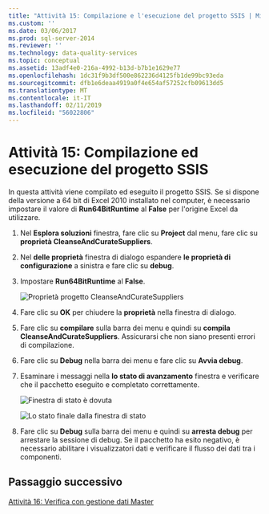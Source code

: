 ```yaml
---
title: "Attività 15: Compilazione e l'esecuzione del progetto SSIS | Microsoft Docs"
ms.custom: ''
ms.date: 03/06/2017
ms.prod: sql-server-2014
ms.reviewer: ''
ms.technology: data-quality-services
ms.topic: conceptual
ms.assetid: 13adf4e0-216a-4992-b13d-b7b1e1629e77
ms.openlocfilehash: 1dc31f9b3df500e862236d4125fb1de99bc93eda
ms.sourcegitcommit: dfb1e6deaa4919a0f4e654af57252cfb09613dd5
ms.translationtype: MT
ms.contentlocale: it-IT
ms.lasthandoff: 02/11/2019
ms.locfileid: "56022806"
---
```

# <a name="task-15-building-and-running-the-ssis-project"></a>Attività 15: Compilazione ed esecuzione del progetto SSIS
  In questa attività viene compilato ed eseguito il progetto SSIS. Se si dispone della versione a 64 bit di Excel 2010 installato nel computer, è necessario impostare il valore di **Run64BitRuntime** al **False** per l'origine Excel da utilizzare.  
  
1.  Nel **Esplora soluzioni** finestra, fare clic su **Project** dal menu, fare clic su **proprietà CleanseAndCurateSuppliers**.  
  
2.  Nel **delle proprietà** finestra di dialogo espandere **le proprietà di configurazione** a sinistra e fare clic su **debug**.  
  
3.  Impostare **Run64BitRuntime** al **False**.  
  
     ![Proprietà progetto CleanseAndCurateSuppliers](../../2014/tutorials/media/et-buildingandrunningthessisproject-01.jpg "proprietà progetto CleanseAndCurateSuppliers")  
  
4.  Fare clic su **OK** per chiudere la **proprietà** nella finestra di dialogo.  
  
5.  Fare clic su **compilare** sulla barra dei menu e quindi su **compila CleanseAndCurateSuppliers**. Assicurarsi che non siano presenti errori di compilazione.  
  
6.  Fare clic su **Debug** nella barra dei menu e fare clic su **Avvia debug**.  
  
7.  Esaminare i messaggi nella **lo stato di avanzamento** finestra e verificare che il pacchetto eseguito e completato correttamente.  
  
     ![Finestra di stato è dovuta](../../2014/tutorials/media/et-buildingandrunningthessisproject-02.jpg "risultante dalla finestra di stato")  
  
     ![Lo stato finale dalla finestra di stato](../../2014/tutorials/media/et-buildingandrunningthessisproject-03.jpg "lo stato finale dalla finestra di stato")  
  
8.  Fare clic su **Debug** sulla barra dei menu e quindi su **arresta debug** per arrestare la sessione di debug. Se il pacchetto ha esito negativo, è necessario abilitare i visualizzatori dati e verificare il flusso dei dati tra i componenti.  
  
## <a name="next-step"></a>Passaggio successivo  
 [Attività 16: Verifica con gestione dati Master](../../2014/tutorials/task-16-verifying-with-master-data-manager.md)  
  
  
